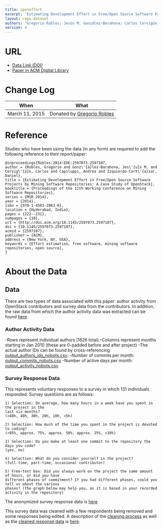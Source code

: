 ```yaml
---
title: openeffort
excerpt: "Estimating Development Effort in Free/Open Source Software Projects by Mining Software Repositories: A Case Study of OpenStack"
layout: repo-dataset
authors: "Gregorio Robles; Jesús M. González-Barahona; Carlos Cervigón; Andrea Capiluppi; Daniel Izquierdo-Cortázar"
version: 4
---
```



# URL

  * [Data Link (DOI)](https://doi.org/10.5281/zenodo.268455)
  * [Paper in ACM Digital Library](http://dl.acm.org/citation.cfm?id=2597107)


# Change Log

When | What
---- | ----
March 11, 2015 | Donated by [Gregorio Robles](/repo/people/data-donors/promise4.html)


# Reference

Studies who have been using the data (in any form) are required to add the following reference to their report/paper:

    @inproceedings{Robles:2014:EDE:2597073.2597107,
    author = {Robles, Gregorio and Gonz\'{a}lez-Barahona, Jes\'{u}s M. and Cervig\'{o}n, Carlos and Capiluppi, Andrea and Izquierdo-Cort\'{a}zar, Daniel},
    title = {Estimating Development Effort in Free/Open Source Software Projects by Mining Software Repositories: A Case Study of OpenStack},
    booktitle = {Proceedings of the 11th Working Conference on Mining Software Repositories},
    series = {MSR 2014},
    year = {2014},
    isbn = {978-1-4503-2863-0},
    location = {Hyderabad, India},
    pages = {222--231},
    numpages = {10},
    url = {http://doi.acm.org/10.1145/2597073.2597107},
    doi = {10.1145/2597073.2597107},
    acmid = {2597107},
    publisher = {ACM},
    address = {New York, NY, USA},
    keywords = {Effort estimation, free software, mining software repositories, open source},
    }

# About the Data

## Data
There are two types of data associated with this paper: author activity from OpenStack contributors and survey data from the contributors. In addition, the raw data from which the author activity data was extracted can be found [here](https://terapromise.csc.ncsu.edu/repo/effort/other-effort/openeffort/openstack\_versioning\_system\_metadata.mysql)

### Author Activity Data
-Rows represent individual authors (1626 total)
-Columns represent months starting in Jan 2010 (these are 0-padded before and after project)
-The actual author IDs can be found by cross-referencing [output\_authors\_ids\_nobots.csv](https://terapromise.csc.ncsu.edu/repo/effort/other-effort/openeffort/output\_authors\_ids\_nobots.csv):
-Number of commits per month: [output\_commits\_nobots.csv](https://terapromise.csc.ncsu.edu/repo/effort/other-effort/openeffort/output\_commits\_nobots.csv)
-Number of active days per month: [output\_activity\_nobots.csv](https://terapromise.csc.ncsu.edu/repo/effort/other-effort/openeffort/output\_activity\_nobots.csv)

### Survey Response Data
This represents voluntary responses to a survey in which 131 individuals responded.
Survey questions are as follows:
```
1) Selection: On average, how many hours in a week have you spent in the project in the
last six months?
(>40h, 40h, 30h, 20h, 10h, <5h)

2) Selection: How much of the time you spent in the project is devoted to coding?
(>95%, approx. 75%, approx. 50%, approx. 25%, <10%)

3) Selection: Do you make at least one commit to the repository the days you code?
(yes, no)

4) Selection: What do you consider yourself in the project?
(full-time, part-time, occasional contributor)

5) Free-text box: Did you always work on the project the same amount of hours, or did you have
different phases of commitment? If you had different phases, could you tell us about the various
phases? (the graph below may help you, as it is based in your recorded activity in the repository)
```

The anonymized survey response data is [here](https://terapromise.csc.ncsu.edu/repo/effort/other-effort/openeffort/answers\_openstack.all.public.csv)

This survey data was cleaned with a few respondents being removed and some responses being edited. A description of the [cleaning process](https://terapromise.csc.ncsu.edu/repo/effort/other-effort/openeffort/survey\_cleaning.txt) as well as the [cleaned response data](https://terapromise.csc.ncsu.edu/repo/effort/other-effort/openeffort/answers\_openstack.public.csv) is [here](https://terapromise.csc.ncsu.edu/repo/effort/other-effort/openeffort).
